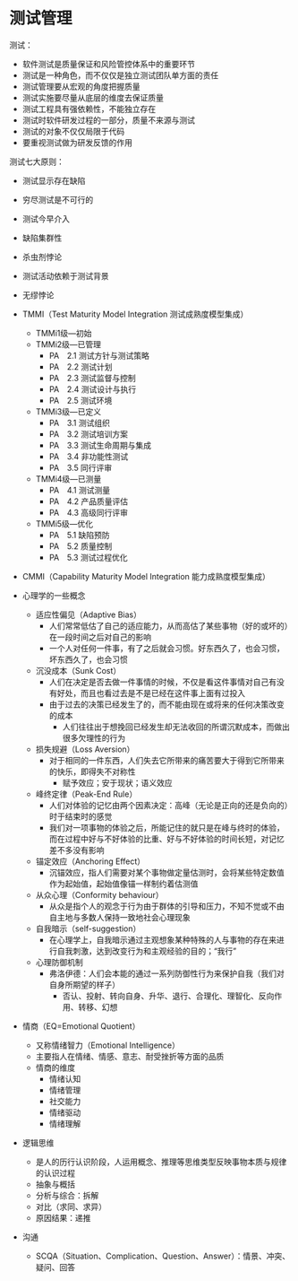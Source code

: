 # 测试管理

测试：
- 软件测试是质量保证和风险管控体系中的重要环节
- 测试是一种角色，而不仅仅是独立测试团队单方面的责任
- 测试管理要从宏观的角度把握质量
- 测试实施要尽量从底层的维度去保证质量
- 测试工程具有强依赖性，不能独立存在
- 测试时软件研发过程的一部分，质量不来源与测试
- 测试的对象不仅仅局限于代码
- 要重视测试做为研发反馈的作用

测试七大原则：
- 测试显示存在缺陷
- 穷尽测试是不可行的
- 测试今早介入
- 缺陷集群性
- 杀虫剂悖论
- 测试活动依赖于测试背景
- 无缪悖论

- TMMI（Test Maturity Model Integration 测试成熟度模型集成）
    - TMMi1级—初始        
    - TMMi2级—已管理
        - PA　2.1 测试方针与测试策略
        - PA　2.2 测试计划
        - PA　2.3 测试监督与控制
        - PA　2.4 测试设计与执行
        - PA　2.5 测试环境
    - TMMi3级—已定义
        - PA　3.1 测试组织
        - PA　3.2 测试培训方案
        - PA　3.3 测试生命周期与集成
        - PA　3.4 非功能性测试
        - PA　3.5 同行评审
    - TMMi4级—已测量
        - PA　4.1 测试测量
        - PA　4.2 产品质量评估
        - PA　4.3 高级同行评审
    - TMMi5级—优化
        - PA　5.1 缺陷预防
        - PA　5.2 质量控制
        - PA　5.3 测试过程优化
- CMMI（Capability Maturity Model Integration 能力成熟度模型集成）

- 心理学的一些概念
    - 适应性偏见（Adaptive Bias）
        - 人们常常低估了自己的适应能力，从而高估了某些事物（好的或坏的）在一段时间之后对自己的影响
        - 一个人对任何一件事，有了之后就会习惯。好东西久了，也会习惯，坏东西久了，也会习惯
    - 沉没成本（Sunk Cost）
        - 人们在决定是否去做一件事情的时候，不仅是看这件事情对自己有没有好处，而且也看过去是不是已经在这件事上面有过投入
        - 由于过去的决策已经发生了的，而不能由现在或将来的任何决策改变的成本
            - 人们往往出于想挽回已经发生却无法收回的所谓沉默成本，而做出很多欠理性的行为
    - 损失规避（Loss Aversion）
        - 对于相同的一件东西，人们失去它所带来的痛苦要大于得到它所带来的快乐，即得失不对称性
            - 赋予效应；安于现状；语义效应
    - 峰终定律（Peak-End Rule）
        - 人们对体验的记忆由两个因素决定：高峰（无论是正向的还是负向的）时于结束时的感觉
        - 我们对一项事物的体验之后，所能记住的就只是在峰与终时的体验，而在过程中好与不好体验的比重、好与不好体验的时间长短，对记忆差不多没有影响
    - 锚定效应（Anchoring Effect）
        - 沉锚效应，指人们需要对某个事物做定量估测时，会将某些特定数值作为起始值，起始值像锚一样制约着估测值
    - 从众心理（Conformity behaviour）
        - 从众是指个人的观念于行为由于群体的引导和压力，不知不觉或不由自主地与多数人保持一致地社会心理现象
    - 自我暗示（self-suggestion）
        - 在心理学上，自我暗示通过主观想象某种特殊的人与事物的存在来进行自我刺激，达到改变行为和主观经验的目的；“我行”
    - 心理防御机制
        - 弗洛伊德：人们会本能的通过一系列防御性行为来保护自我（我们对自身所期望的样子）
            - 否认、投射、转向自身、升华、退行、合理化、理智化、反向作用、转移、幻想

- 情商（EQ=Emotional Quotient）
    - 又称情绪智力（Emotional Intelligence）
    - 主要指人在情绪、情感、意志、耐受挫折等方面的品质
    - 情商的维度
        - 情绪认知
        - 情绪管理
        - 社交能力
        - 情绪驱动
        - 情绪理解

- 逻辑思维
    - 是人的历行认识阶段，人运用概念、推理等思维类型反映事物本质与规律的认识过程
    - 抽象与概括
    - 分析与综合：拆解
    - 对比（求同、求异）
    - 原因结果：递推

- 沟通
    - SCQA（Situation、Complication、Question、Answer）：情景、冲突、疑问、回答




















